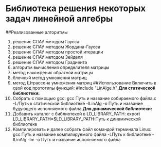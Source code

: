 # Библиотека решения некоторых задач линейной алгебры
##Реализованные алгоритмы
1. решение СЛАУ методом Гаусса
2. решение СЛАУ методом Жордана-Гаусса
3. решение СЛАУ методом простой итерации
4. решение СЛАУ методом Зейделя
5. решение СЛАУ методом Градиента
6. алгоритм вычисления определителя матрицы
7. метод нахождения обратной матрицы
8. блочный метод умножения матриц
9. метод Штрассена умножения матриц
##Использование
Включить в свой код прототипы функций: #include "LinAlge.h"
**Для статической библиотеки:**
1. Собрать с помощью gcc: gcc Путь и название собираемого файла.c -L/Путь к статической библиотеке -lLinAlg -o Путь и название будующего исполняемого файла
**Для динамической библиотеки:**
1. Добавить каталог с библиотекой в LD_LIBRARY_PATH: export LD_LIBRARY_PATH=$LD_LIBRARY_PATH:Путь к динамической библиотеке
2. Компилировать и далее собрать файл командой терминала Linux: gcc Путь и название компилируемого файла -LПуть к библиотеке -lLinAlg -lm -o Путь и название исполняемого файла 
